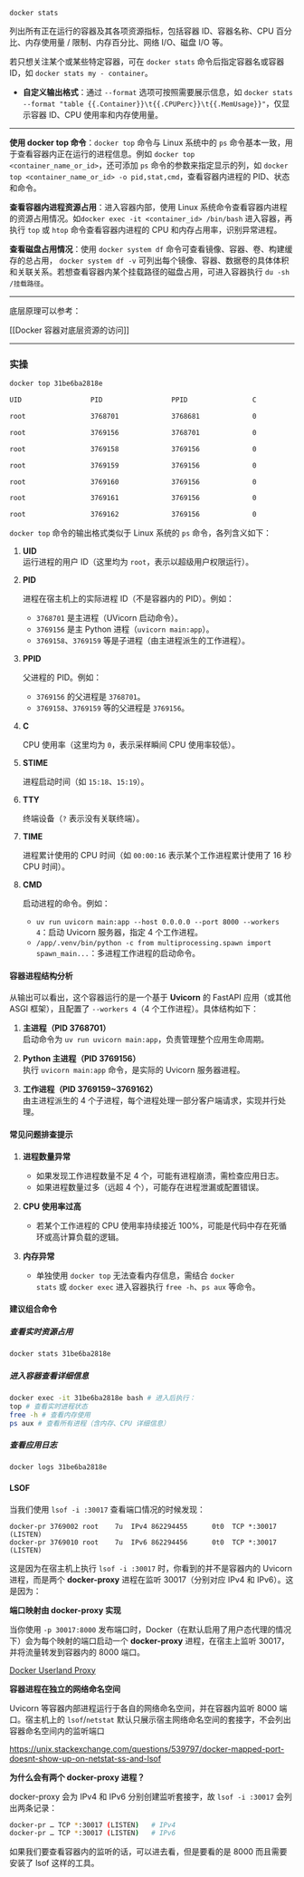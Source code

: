 
```
docker stats
```

列出所有正在运行的容器及其各项资源指标，包括容器 ID、容器名称、CPU 百分比、内存使用量 / 限制、内存百分比、网络 I/O、磁盘 I/O 等。

若只想关注某个或某些特定容器，可在 `docker stats` 命令后指定容器名或容器 ID，如 `docker stats my - container`。

- **自定义输出格式**：通过 `--format` 选项可按照需要展示信息，如 `docker stats --format "table {{.Container}}\t{{.CPUPerc}}\t{{.MemUsage}}"`，仅显示容器 ID、CPU 使用率和内存使用量。

---

**使用 docker top 命令**：`docker top` 命令与 Linux 系统中的 `ps` 命令基本一致，用于查看容器内正在运行的进程信息。例如 `docker top <container_name_or_id>`，还可添加 `ps` 命令的参数来指定显示的列，如 `docker top <container_name_or_id> -o pid,stat,cmd`，查看容器内进程的 PID、状态和命令。

**查看容器内进程资源占用**：进入容器内部，使用 Linux 系统命令查看容器内进程的资源占用情况。如`docker exec -it <container_id> /bin/bash` 进入容器，再执行 `top` 或 `htop` 命令查看容器内进程的 CPU 和内存占用率，识别异常进程。

**查看磁盘占用情况**：使用 `docker system df` 命令可查看镜像、容器、卷、构建缓存的总占用， `docker system df -v` 可列出每个镜像、容器、数据卷的具体体积和关联关系。若想查看容器内某个挂载路径的磁盘占用，可进入容器执行 `du -sh /挂载路径`。

---

底层原理可以参考：

[[Docker 容器对底层资源的访问]]

---

### 实操

```bash
docker top 31be6ba2818e
```

```bash
UID                 PID                 PPID                C                   STIME               TTY                 TIME                CMD

root                3768701             3768681             0                   15:18               ?                   00:00:00            uv run uvicorn main:app --host 0.0.0.0 --port 8000 --workers 4

root                3769156             3768701             0                   15:19               ?                   00:00:11            /app/.venv/bin/python /app/.venv/bin/uvicorn main:app --host 0.0.0.0 --port 8000 --workers 4

root                3769158             3769156             0                   15:19               ?                   00:00:00            /app/.venv/bin/python -c from multiprocessing.resource_tracker import main;main(6)

root                3769159             3769156             0                   15:19               ?                   00:00:16            /app/.venv/bin/python -c from multiprocessing.spawn import spawn_main; spawn_main(tracker_fd=7, pipe_handle=9) --multiprocessing-fork

root                3769160             3769156             0                   15:19               ?                   00:00:16            /app/.venv/bin/python -c from multiprocessing.spawn import spawn_main; spawn_main(tracker_fd=7, pipe_handle=13) --multiprocessing-fork

root                3769161             3769156             0                   15:19               ?                   00:00:16            /app/.venv/bin/python -c from multiprocessing.spawn import spawn_main; spawn_main(tracker_fd=7, pipe_handle=17) --multiprocessing-fork

root                3769162             3769156             0                   15:19               ?                   00:00:16            /app/.venv/bin/python -c from multiprocessing.spawn import spawn_main; spawn_main(tracker_fd=7, pipe_handle=21) --multiprocessing-fork
```


`docker top` 命令的输出格式类似于 Linux 系统的 `ps` 命令，各列含义如下：

1. **UID**  
    运行进程的用户 ID（这里均为 `root`，表示以超级用户权限运行）。

2. **PID**  

    进程在宿主机上的实际进程 ID（不是容器内的 PID）。例如：

    - `3768701` 是主进程（UVicorn 启动命令）。
    - `3769156` 是主 Python 进程（`uvicorn main:app`）。
    - `3769158`、`3769159` 等是子进程（由主进程派生的工作进程）。

3. **PPID**  

    父进程的 PID。例如：

    - `3769156` 的父进程是 `3768701`。
    - `3769158`、`3769159` 等的父进程是 `3769156`。

4. **C**  

    CPU 使用率（这里均为 `0`，表示采样瞬间 CPU 使用率较低）。

5. **STIME**

    进程启动时间（如 `15:18`、`15:19`）。

6. **TTY**  

    终端设备（`?` 表示没有关联终端）。

7. **TIME**  

    进程累计使用的 CPU 时间（如 `00:00:16` 表示某个工作进程累计使用了 16 秒 CPU 时间）。

8. **CMD**  

    启动进程的命令。例如：

    - `uv run uvicorn main:app --host 0.0.0.0 --port 8000 --workers 4`：启动 Uvicorn 服务器，指定 4 个工作进程。
    - `/app/.venv/bin/python -c from multiprocessing.spawn import spawn_main...`：多进程工作进程的启动命令。

#### 容器进程结构分析

从输出可以看出，这个容器运行的是一个基于 **Uvicorn** 的 FastAPI 应用（或其他 ASGI 框架），且配置了 `--workers 4`（4 个工作进程）。具体结构如下：

1. **主进程（PID 3768701）**  
    启动命令为 `uv run uvicorn main:app`，负责管理整个应用生命周期。

2. **Python 主进程（PID 3769156）**  
    执行 `uvicorn main:app` 命令，是实际的 Uvicorn 服务器进程。

3. **工作进程（PID 3769159~3769162）**  
    由主进程派生的 4 个子进程，每个进程处理一部分客户端请求，实现并行处理。

#### 常见问题排查提示

1. **进程数量异常**

    - 如果发现工作进程数量不足 4 个，可能有进程崩溃，需检查应用日志。
    - 如果进程数量过多（远超 4 个），可能存在进程泄漏或配置错误。

2. **CPU 使用率过高**

    - 若某个工作进程的 CPU 使用率持续接近 100%，可能是代码中存在死循环或高计算负载的逻辑。

3. **内存异常**

    - 单独使用 `docker top` 无法查看内存信息，需结合 `docker stats` 或 `docker exec` 进入容器执行 `free -h`、`ps aux` 等命令。

#### 建议组合命令

##### 查看实时资源占用

```bash
docker stats 31be6ba2818e
```

##### 进入容器查看详细信息

```bash
docker exec -it 31be6ba2818e bash # 进入后执行： 
top # 查看实时进程状态 
free -h # 查看内存使用 
ps aux # 查看所有进程（含内存、CPU 详细信息）
```

##### 查看应用日志

```bash
docker logs 31be6ba2818e
```


#### LSOF

当我们使用 `lsof -i :30017` 查看端口情况的时候发现：

```
docker-pr 3769002 root    7u  IPv4 862294455      0t0  TCP *:30017 (LISTEN)
docker-pr 3769010 root    7u  IPv6 862294456      0t0  TCP *:30017 (LISTEN)
```

这是因为在宿主机上执行 `lsof -i :30017` 时，你看到的并不是容器内的 Uvicorn 进程，而是两个 **docker-proxy** 进程在监听 30017（分别对应 IPv4 和 IPv6）。这是因为：

**端口映射由 docker-proxy 实现**  

当你使用 `-p 30017:8000` 发布端口时，Docker（在默认启用了用户态代理的情况下）会为每个映射的端口启动一个 **docker-proxy** 进程，在宿主上监听 30017，并将流量转发到容器内的 8000 端口。

[Docker Userland Proxy](https://blog.ipspace.net/kb/DockerSvc/40-userland-proxy/)

**容器进程在独立的网络命名空间**  

Uvicorn 等容器内部进程运行于各自的网络命名空间，并在容器内监听 8000 端口。宿主机上的 `lsof`/`netstat` 默认只展示宿主网络命名空间的套接字，不会列出容器命名空间内的监听端口

https://unix.stackexchange.com/questions/539797/docker-mapped-port-doesnt-show-up-on-netstat-ss-and-lsof

**为什么会有两个 docker-proxy 进程？**  

docker-proxy 会为 IPv4 和 IPv6 分别创建监听套接字，故 `lsof -i :30017` 会列出两条记录：

```bash
docker-pr … TCP *:30017 (LISTEN)   # IPv4
docker-pr … TCP *:30017 (LISTEN)   # IPv6
```

如果我们要查看容器内的监听的话，可以进去看，但是要看的是 8000 而且需要安装了 lsof 这样的工具。

